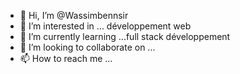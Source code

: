 - 👋 Hi, I’m @Wassimbennsir
- 👀 I’m interested in ... développement web
- 🌱 I’m currently learning ...full stack développement
- 💞️ I’m looking to collaborate on ...
- 📫 How to reach me ...

<!---
Wassimbennsir/Wassimbennsir is a ✨ special ✨ repository because its `README.md` (this file) appears on your GitHub profile.
You can click the Preview link to take a look at your changes.
--->

